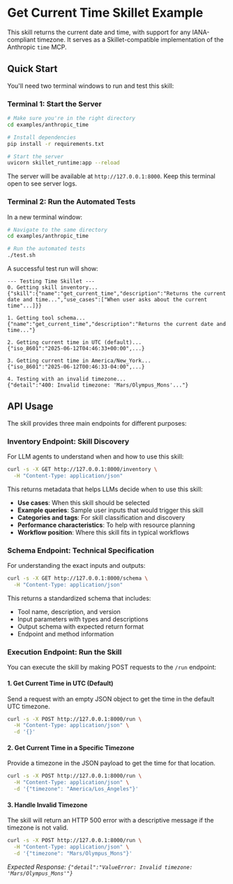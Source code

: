 # Get Current Time Skillet Example

This skill returns the current date and time, with support for any IANA-compliant timezone. It serves as a Skillet-compatible implementation of the Anthropic `time` MCP.

## Quick Start

You'll need two terminal windows to run and test this skill:

### Terminal 1: Start the Server

```bash
# Make sure you're in the right directory
cd examples/anthropic_time

# Install dependencies
pip install -r requirements.txt

# Start the server
uvicorn skillet_runtime:app --reload
```

The server will be available at `http://127.0.0.1:8000`. Keep this terminal open to see server logs.

### Terminal 2: Run the Automated Tests

In a new terminal window:
```bash
# Navigate to the same directory
cd examples/anthropic_time

# Run the automated tests
./test.sh
```

A successful test run will show:
```
--- Testing Time Skillet ---
0. Getting skill inventory...
{"skill":{"name":"get_current_time","description":"Returns the current date and time...","use_cases":["When user asks about the current time"...]}}

1. Getting tool schema...
{"name":"get_current_time","description":"Returns the current date and time..."}

2. Getting current time in UTC (default)...
{"iso_8601":"2025-06-12T04:46:33+00:00",...}

3. Getting current time in America/New_York...
{"iso_8601":"2025-06-12T00:46:33-04:00",...}

4. Testing with an invalid timezone...
{"detail":"400: Invalid timezone: 'Mars/Olympus_Mons'..."}
```

## API Usage

The skill provides three main endpoints for different purposes:

### Inventory Endpoint: Skill Discovery

For LLM agents to understand when and how to use this skill:

```bash
curl -s -X GET http://127.0.0.1:8000/inventory \
  -H "Content-Type: application/json"
```

This returns metadata that helps LLMs decide when to use this skill:
- **Use cases**: When this skill should be selected
- **Example queries**: Sample user inputs that would trigger this skill
- **Categories and tags**: For skill classification and discovery
- **Performance characteristics**: To help with resource planning
- **Workflow position**: Where this skill fits in typical workflows

### Schema Endpoint: Technical Specification

For understanding the exact inputs and outputs:

```bash
curl -s -X GET http://127.0.0.1:8000/schema \
  -H "Content-Type: application/json"
```

This returns a standardized schema that includes:
- Tool name, description, and version
- Input parameters with types and descriptions
- Output schema with expected return format
- Endpoint and method information

### Execution Endpoint: Run the Skill

You can execute the skill by making POST requests to the `/run` endpoint:

#### 1. Get Current Time in UTC (Default)

Send a request with an empty JSON object to get the time in the default UTC timezone.

```bash
curl -s -X POST http://127.0.0.1:8000/run \
  -H "Content-Type: application/json" \
  -d '{}'
```

#### 2. Get Current Time in a Specific Timezone

Provide a timezone in the JSON payload to get the time for that location.

```bash
curl -s -X POST http://127.0.0.1:8000/run \
  -H "Content-Type: application/json" \
  -d '{"timezone": "America/Los_Angeles"}'
```

#### 3. Handle Invalid Timezone

The skill will return an HTTP 500 error with a descriptive message if the timezone is not valid.

```bash
curl -s -X POST http://127.0.0.1:8000/run \
  -H "Content-Type: application/json" \
  -d '{"timezone": "Mars/Olympus_Mons"}'
```

*Expected Response: `{"detail":"ValueError: Invalid timezone: 'Mars/Olympus_Mons'"}`* 